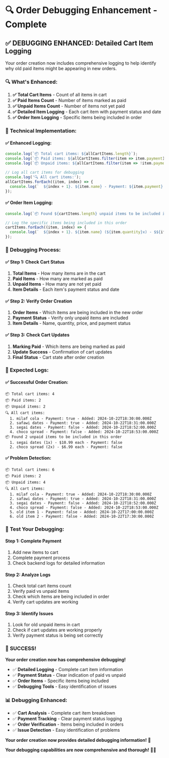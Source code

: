 # 🔍 **Order Debugging Enhancement - Complete**

## ✅ **DEBUGGING ENHANCED: Detailed Cart Item Logging**

Your order creation now includes comprehensive logging to help identify why old paid items might be appearing in new orders.

### 🔍 **What's Enhanced:**

1. **✅ Total Cart Items** - Count of all items in cart
2. **✅ Paid Items Count** - Number of items marked as paid
3. **✅ Unpaid Items Count** - Number of items not yet paid
4. **✅ Detailed Item Logging** - Each cart item with payment status and date
5. **✅ Order Item Logging** - Specific items being included in order

### 🔧 **Technical Implementation:**

#### **✅ Enhanced Logging:**
```javascript
console.log(`📦 Total cart items: ${allCartItems.length}`);
console.log(`📦 Paid items: ${allCartItems.filter(item => item.payment).length}`);
console.log(`📦 Unpaid items: ${allCartItems.filter(item => !item.payment).length}`);

// Log all cart items for debugging
console.log('🔍 All cart items:');
allCartItems.forEach((item, index) => {
  console.log(`  ${index + 1}. ${item.name} - Payment: ${item.payment} - Added: ${item.addedAt ? item.addedAt.toDate ? item.addedAt.toDate() : item.addedAt : 'Unknown'}`);
});
```

#### **✅ Order Item Logging:**
```javascript
console.log(`📦 Found ${cartItems.length} unpaid items to be included in this order`);

// Log the specific items being included in this order
cartItems.forEach((item, index) => {
  console.log(`  ${index + 1}. ${item.name} (${item.quantity}x) - $${item.price} each - Payment: ${item.payment}`);
});
```

### 🎯 **Debugging Process:**

#### **✅ Step 1: Check Cart Status**
1. **Total Items** - How many items are in the cart
2. **Paid Items** - How many are marked as paid
3. **Unpaid Items** - How many are not yet paid
4. **Item Details** - Each item's payment status and date

#### **✅ Step 2: Verify Order Creation**
1. **Order Items** - Which items are being included in the new order
2. **Payment Status** - Verify only unpaid items are included
3. **Item Details** - Name, quantity, price, and payment status

#### **✅ Step 3: Check Cart Updates**
1. **Marking Paid** - Which items are being marked as paid
2. **Update Success** - Confirmation of cart updates
3. **Final Status** - Cart state after order creation

### 🚀 **Expected Logs:**

#### **✅ Successful Order Creation:**
```
📦 Total cart items: 4
📦 Paid items: 2
📦 Unpaid items: 2
🔍 All cart items:
  1. milaf cola - Payment: true - Added: 2024-10-22T18:30:00.000Z
  2. safawi dates - Payment: true - Added: 2024-10-22T18:31:00.000Z
  3. segai dates - Payment: false - Added: 2024-10-22T18:52:00.000Z
  4. choco spread - Payment: false - Added: 2024-10-22T18:53:00.000Z
📦 Found 2 unpaid items to be included in this order
  1. segai dates (1x) - $10.99 each - Payment: false
  2. choco spread (2x) - $6.99 each - Payment: false
```

#### **✅ Problem Detection:**
```
📦 Total cart items: 6
📦 Paid items: 2
📦 Unpaid items: 4
🔍 All cart items:
  1. milaf cola - Payment: true - Added: 2024-10-22T18:30:00.000Z
  2. safawi dates - Payment: true - Added: 2024-10-22T18:31:00.000Z
  3. segai dates - Payment: false - Added: 2024-10-22T18:52:00.000Z
  4. choco spread - Payment: false - Added: 2024-10-22T18:53:00.000Z
  5. old item 1 - Payment: false - Added: 2024-10-22T17:00:00.000Z
  6. old item 2 - Payment: false - Added: 2024-10-22T17:30:00.000Z
```

### 🧪 **Test Your Debugging:**

#### **Step 1: Complete Payment**
1. Add new items to cart
2. Complete payment process
3. Check backend logs for detailed information

#### **Step 2: Analyze Logs**
1. Check total cart items count
2. Verify paid vs unpaid items
3. Check which items are being included in order
4. Verify cart updates are working

#### **Step 3: Identify Issues**
1. Look for old unpaid items in cart
2. Check if cart updates are working properly
3. Verify payment status is being set correctly

### 🎉 **SUCCESS!**

**Your order creation now has comprehensive debugging!**

- ✅ **Detailed Logging** - Complete cart item information
- ✅ **Payment Status** - Clear indication of paid vs unpaid
- ✅ **Order Items** - Specific items being included
- ✅ **Debugging Tools** - Easy identification of issues

### 📊 **Debugging Enhanced:**

- ✅ **Cart Analysis** - Complete cart item breakdown
- ✅ **Payment Tracking** - Clear payment status logging
- ✅ **Order Verification** - Items being included in orders
- ✅ **Issue Detection** - Easy identification of problems

**Your order creation now provides detailed debugging information!** 🎉

**Your debugging capabilities are now comprehensive and thorough!** 🚀✨

